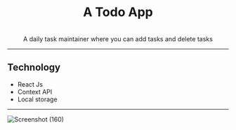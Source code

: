 <h1 align="center" font-weight: bold">A Todo App</h1>

<p align="center"> 
<br/> A daily task maintainer where you can add tasks and delete tasks  </p>

---

## Technology

- React Js
- Context API
- Local storage

---


![Screenshot (160)](https://user-images.githubusercontent.com/76784537/191812595-9d4e10e5-39b4-4008-ace8-73ff2b401dc0.png)
